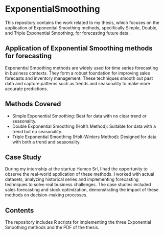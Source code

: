 # ExponentialSmoothing
This repository contains the work related to my thesis, which focuses on the application of Exponential Smoothing methods, specifically Simple, Double, and Triple Exponential Smoothing, for forecasting future data.

## Application of Exponential Smoothing methods for forecasting
Exponential Smoothing methods are widely used for time series forecasting in business contexts. They form a robust foundation for improving sales forecasts and inventory management. These techniques smooth out past data and capture patterns such as trends and seasonality to make more accurate predictions.

## Methods Covered
- Simple Exponential Smoothing: Best for data with no clear trend or seasonality.
- Double Exponential Smoothing (Holt’s Method): Suitable for data with a trend but no seasonality.
- Triple Exponential Smoothing (Holt-Winters Method): Designed for data with both a trend and seasonality.

## Case Study
During my internship at the startup Humco Srl, I had the opportunity to observe the real-world application of these methods. I worked with actual datasets, analyzing historical series and implementing forecasting techniques to solve real business challenges. The case studies included sales forecasting and stock optimization, demonstrating the impact of these methods on decision-making processes.

## Contents
The repository includes R scripts for implementing the three Exponential Smoothing methods and the PDF of the thesis.